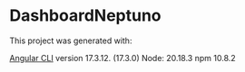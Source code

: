 # DashboardNeptuno

This project was generated with:

[Angular CLI](https://github.com/angular/angular-cli) version 17.3.12. (17.3.0)
Node: 20.18.3
npm 10.8.2


